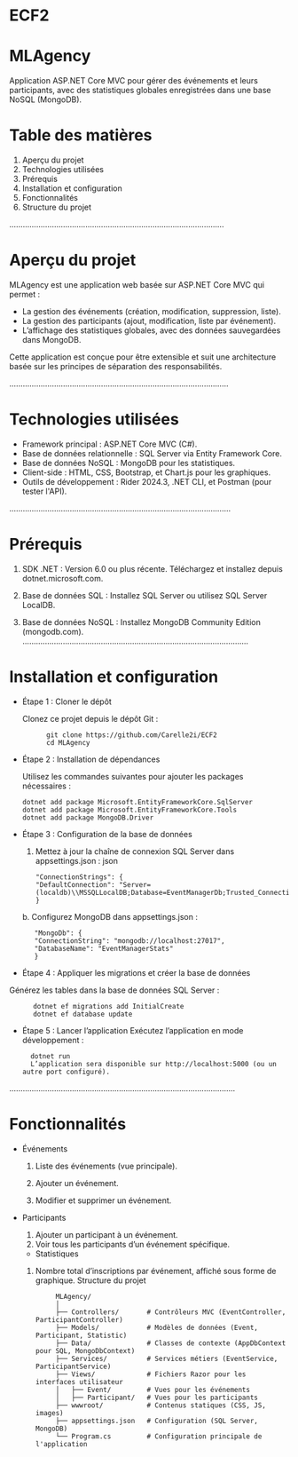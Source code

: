 # ECF2

# MLAgency

Application ASP.NET Core MVC pour gérer des événements et leurs participants, avec des statistiques globales enregistrées dans une base NoSQL (MongoDB).

# Table des matières
1. Aperçu du projet
2. Technologies utilisées
3. Prérequis
4. Installation et configuration
5. Fonctionnalités
6. Structure du projet

................................................................................................
# Aperçu du projet
MLAgency est une application web basée sur ASP.NET Core MVC qui permet :

- La gestion des événements (création, modification, suppression, liste).
- La gestion des participants (ajout, modification, liste par événement).
- L’affichage des statistiques globales, avec des données sauvegardées dans MongoDB.

Cette application est conçue pour être extensible et suit une architecture basée sur les principes de séparation des responsabilités.

..................................................................................................
# Technologies utilisées
- Framework principal : ASP.NET Core MVC (C#).
- Base de données relationnelle : SQL Server via Entity Framework Core.
- Base de données NoSQL : MongoDB pour les statistiques.
- Client-side : HTML, CSS, Bootstrap, et Chart.js pour les graphiques.
- Outils de développement : Rider 2024.3, .NET CLI, et Postman (pour tester l'API).

...................................................................................................
# Prérequis
1. SDK .NET : Version 6.0 ou plus récente. 
Téléchargez et installez depuis dotnet.microsoft.com.

2. Base de données SQL : Installez SQL Server ou utilisez SQL Server LocalDB.

3. Base de données NoSQL : Installez MongoDB Community Edition (mongodb.com).
.....................................................................................................
# Installation et configuration
- Étape 1 : Cloner le dépôt

  Clonez ce projet depuis le dépôt Git :

            git clone https://github.com/Carelle2i/ECF2  
            cd MLAgency  
- Étape 2 : Installation de dépendances

  Utilisez les commandes suivantes pour ajouter les packages nécessaires :
  
      dotnet add package Microsoft.EntityFrameworkCore.SqlServer
      dotnet add package Microsoft.EntityFrameworkCore.Tools
      dotnet add package MongoDB.Driver

- Étape 3 : Configuration de la base de données

  1. Mettez à jour la chaîne de connexion SQL Server dans appsettings.json :
  json 
  
         "ConnectionStrings": {  
         "DefaultConnection": "Server=(localdb)\\MSSQLLocalDB;Database=EventManagerDb;Trusted_Connection=True;"  
         }  

  b. Configurez MongoDB dans appsettings.json :

         "MongoDb": {  
         "ConnectionString": "mongodb://localhost:27017",  
         "DatabaseName": "EventManagerStats"  
         }  
- Étape 4 : Appliquer les migrations et créer la base de données
    
Générez les tables dans la base de données SQL Server :

          dotnet ef migrations add InitialCreate  
          dotnet ef database update  
- Étape 5 : Lancer l’application
Exécutez l’application en mode développement :

        dotnet run  
        L’application sera disponible sur http://localhost:5000 (ou un autre port configuré).

.....................................................................................................
# Fonctionnalités

- Événements
  1. Liste des événements (vue principale).
  
  2. Ajouter un événement.
  
  3. Modifier et supprimer un événement.
  

- Participants
  1. Ajouter un participant à un événement.
  2. Voir tous les participants d’un événement spécifique.
  

  - Statistiques
  1. Nombre total d’inscriptions par événement, affiché sous forme de graphique.
  Structure du projet
  

              MLAgency/  
              │  
              ├── Controllers/       # Contrôleurs MVC (EventController, ParticipantController)  
              ├── Models/            # Modèles de données (Event, Participant, Statistic)  
              ├── Data/              # Classes de contexte (AppDbContext pour SQL, MongoDbContext)  
              ├── Services/          # Services métiers (EventService, ParticipantService)  
              ├── Views/             # Fichiers Razor pour les interfaces utilisateur  
              │   ├── Event/         # Vues pour les événements  
              │   ├── Participant/   # Vues pour les participants  
              ├── wwwroot/           # Contenus statiques (CSS, JS, images)  
              ├── appsettings.json   # Configuration (SQL Server, MongoDB)  
              └── Program.cs         # Configuration principale de l'application  
